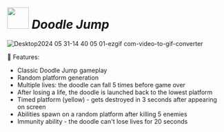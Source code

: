 # <img src="https://github.com/NureVolovyiArtem/DoodleJump/assets/93669607/266fd1ec-785a-40d0-a5d4-debc63dbca13" width=50> *Doodle Jump*
 
![Desktop2024 05 31-14 40 05 01-ezgif com-video-to-gif-converter](https://github.com/NureVolovyiArtem/DoodleJump/assets/93669607/b6425f8a-eabe-49c0-af3f-61ea0ea0cd73)

:game_die: Features:

* Classic Doodle Jump gameplay
* Random platform generation
* Multiple lives: the doodle can fall 5 times before game over
* After losing a life, the doodle is launched back to the lowest platform
* Timed platform (yellow) - gets destroyed in 3 seconds after appearing on screen
* Abilities spawn on a random platform after killing 5 enemies
* Immunity ability - the doodle can't lose lives for 20 seconds

